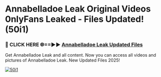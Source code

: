 # Annabelladoe Leak Original Videos 0nlyFans Leaked - Files Updated! (50i1)

<h3>🔴 CLICK HERE 🌐==►► <a href="https://tinyurl.com/4seja8ks" rel="nofollow">Annabelladoe Leak Updated Files</a></h3>

Get Annabelladoe Leak and all content. Now you can access all videos and pictures of Annabelladoe Leak. New Updated Files 2025!

[![50i1](https://i.imgur.com/EWjZXRe.gif)](https://tinyurl.com/4seja8ks)
